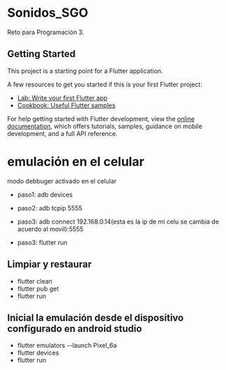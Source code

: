 # Sonidos_SGO

Reto para Programación 3.

## Getting Started

This project is a starting point for a Flutter application.

A few resources to get you started if this is your first Flutter project:

- [Lab: Write your first Flutter app](https://docs.flutter.dev/get-started/codelab)
- [Cookbook: Useful Flutter samples](https://docs.flutter.dev/cookbook)

For help getting started with Flutter development, view the
[online documentation](https://docs.flutter.dev/), which offers tutorials,
samples, guidance on mobile development, and a full API reference.


# emulación en el celular 
modo debbuger activado en el celular 
- paso1: adb devices
 
- paso2: adb tcpip 5555

- paso3: adb connect 192.168.0.14(esta es la ip de mi celu se cambia de acuerdo al movil):5555

- paso3: flutter run

## Limpiar y restaurar
- flutter clean
- flutter pub get
- flutter run

## Inicial la emulación desde el dispositivo configurado en android studio

- flutter emulators --launch Pixel_6a
- flutter devices
- flutter run

